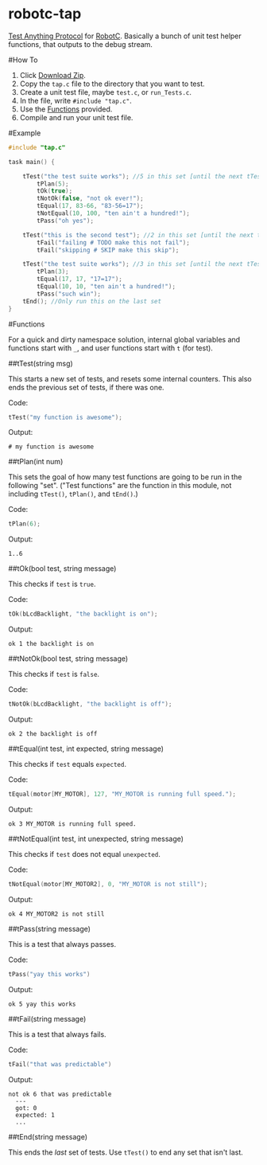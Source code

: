 robotc-tap
==========

[Test Anything Protocol](http://testanything.org/tap-version-13-specification.html) for [RobotC](http://robotc.net). Basically a bunch of unit test helper functions, that outputs to the debug stream.

#How To

1. Click [Download Zip](https://github.com/ArtskydJ/robotc-tap/archive/master.zip).
2. Copy the `tap.c` file to the directory that you want to test.
3. Create a unit test file, maybe `test.c`, or `run_Tests.c`.
4. In the file, write `#include "tap.c"`.
5. Use the [Functions](#functions) provided.
6. Compile and run your unit test file.


#Example

```c
#include "tap.c"

task main() {

	tTest("the test suite works"); //5 in this set [until the next tTest or tEnd]
		tPlan(5);
		tOk(true);
		tNotOk(false, "not ok ever!");
		tEqual(17, 83-66, "83-56=17");
		tNotEqual(10, 100, "ten ain't a hundred!");
		tPass("oh yes");

	tTest("this is the second test"); //2 in this set [until the next tTest or tEnd]
		tFail("failing # TODO make this not fail");
		tFail("skipping # SKIP make this skip");

	tTest("the test suite works"); //3 in this set [until the next tTest or tEnd]
		tPlan(3);
		tEqual(17, 17, "17=17");
		tEqual(10, 10, "ten ain't a hundred!");
		tPass("such win");
	tEnd(); //Only run this on the last set
}
```

#Functions

For a quick and dirty namespace solution, internal global variables and functions start with `_`, and user functions start with `t` (for test).

##tTest(string msg)

This starts a new set of tests, and resets some internal counters. This also ends the previous set of tests, if there was one.

Code:
```c
tTest("my function is awesome");
```
Output:
```
# my function is awesome
```

##tPlan(int num)

This sets the goal of how many test functions are going to be run in the following "set". ("Test functions" are the function in this module, not including `tTest()`, `tPlan()`, and `tEnd()`.)

Code:
```c
tPlan(6);
```
Output:
```
1..6
```

##tOk(bool test, string message)

This checks if `test` is `true`.

Code:
```c
tOk(bLcdBacklight, "the backlight is on");
```
Output:
```
ok 1 the backlight is on
```

##tNotOk(bool test, string message)

This checks if `test` is `false`.

Code:
```c
tNotOk(bLcdBacklight, "the backlight is off");
```
Output:
```
ok 2 the backlight is off
```

##tEqual(int test, int expected, string message)

This checks if `test` equals `expected`.

Code:
```c
tEqual(motor[MY_MOTOR], 127, "MY_MOTOR is running full speed.");
```
Output:
```
ok 3 MY_MOTOR is running full speed.
```

##tNotEqual(int test, int unexpected, string message)

This checks if `test` does not equal `unexpected`.

Code:
```c
tNotEqual(motor[MY_MOTOR2], 0, "MY_MOTOR is not still");
```
Output:
```
ok 4 MY_MOTOR2 is not still
```

##tPass(string message)

This is a test that always passes.

Code:
```c
tPass("yay this works")
```
Output:
```
ok 5 yay this works
```

##tFail(string message)

This is a test that always fails.

Code:
```c
tFail("that was predictable")
```
Output:
```
not ok 6 that was predictable
  ---
  got: 0
  expected: 1
  ...
```

##tEnd(string message)

This ends the *last* set of tests. Use `tTest()` to end any set that isn't last.

